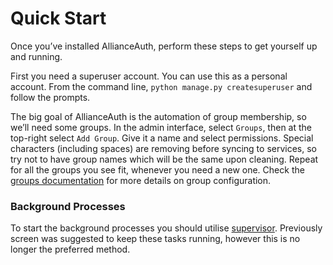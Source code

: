 # Quick Start

Once you’ve installed AllianceAuth, perform these steps to get yourself up and running.

First you need a superuser account. You can use this as a personal account. From the command line, `python manage.py createsuperuser` and follow the prompts.

The big goal of AllianceAuth is the automation of group membership, so we’ll need some groups. In the admin interface, select `Groups`, then at the top-right select `Add Group`. Give it a name and select permissions. Special characters (including spaces) are removing before syncing to services, so try not to have group names which will be the same upon cleaning. Repeat for all the groups you see fit, whenever you need a new one. Check the [groups documentation](../../features/groups.md) for more details on group configuration.

### Background Processes

To start the background processes you should utilise [supervisor](supervisor.md). Previously screen was suggested to keep these tasks running, however this is no longer the preferred method.
